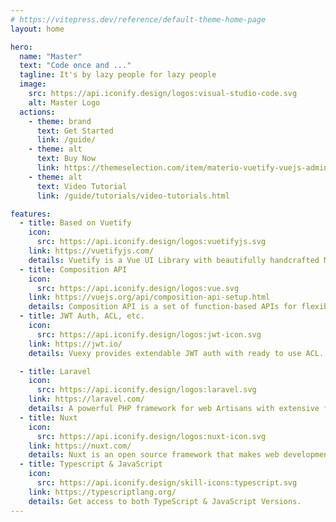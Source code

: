 ```yaml
---
# https://vitepress.dev/reference/default-theme-home-page
layout: home

hero:
  name: "Master"
  text: "Code once and ..."
  tagline: It's by lazy people for lazy people
  image:
    src: https://api.iconify.design/logos:visual-studio-code.svg
    alt: Master Logo
  actions:
    - theme: brand
      text: Get Started
      link: /guide/
    - theme: alt
      text: Buy Now
      link: https://themeselection.com/item/materio-vuetify-vuejs-admin-template/
    - theme: alt
      text: Video Tutorial
      link: /guide/tutorials/video-tutorials.html

features:
  - title: Based on Vuetify
    icon:
      src: https://api.iconify.design/logos:vuetifyjs.svg
    link: https://vuetifyjs.com/
    details: Vuetify is a Vue UI Library with beautifully handcrafted Material Components.
  - title: Composition API
    icon:
      src: https://api.iconify.design/logos:vue.svg
    link: https://vuejs.org/api/composition-api-setup.html
    details: Composition API is a set of function-based APIs for flexible component logic.
  - title: JWT Auth, ACL, etc.
    icon:
      src: https://api.iconify.design/logos:jwt-icon.svg
    link: https://jwt.io/
    details: Vuexy provides extendable JWT auth with ready to use ACL.

  - title: Laravel
    icon: 
      src: https://api.iconify.design/logos:laravel.svg
    link: https://laravel.com/
    details: A powerful PHP framework for web Artisans with extensive features.
  - title: Nuxt
    icon: 
      src: https://api.iconify.design/logos:nuxt-icon.svg
    link: https://nuxt.com/
    details: Nuxt is an open source framework that makes web development intuitive and powerful.
  - title: Typescript & JavaScript
    icon: 
      src: https://api.iconify.design/skill-icons:typescript.svg
    link: https://typescriptlang.org/
    details: Get access to both TypeScript & JavaScript Versions.
---
```


